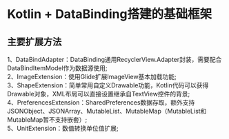 # Kotlin + DataBinding搭建的基础框架

## 主要扩展方法
1、DataBindAdapter：DataBinding通用RecyclerView.Adapter封装，需要配合DataBindItemModel作为数据源使用;  
2、ImageExtension：使用Glide扩展ImageView基本加载功能;  
3、ShapeExtension：简单常用自定义Drawable功能，Kotlin代码可以获得Drawable对象，XML布局可以直接设置继承自TextView控件的背景;  
4、PreferencesExtension：SharedPreferences数据存取，额外支持JSONObject、JSONArray、MutableList、MutableMap（MutableList和MutableMap暂不支持嵌套）;  
5、UnitExtension：数值转换单位值扩展;  
